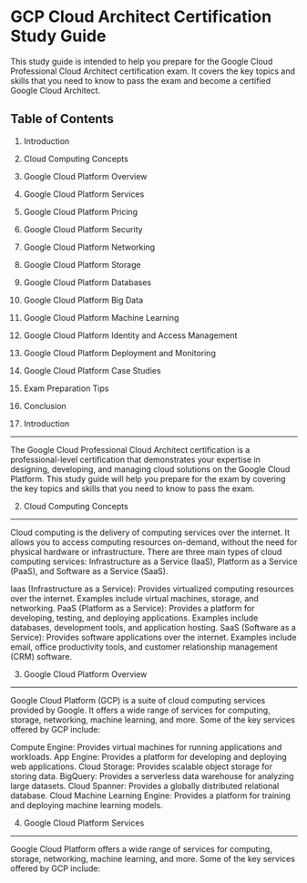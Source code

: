 GCP Cloud Architect Certification Study Guide
============================================

This study guide is intended to help you prepare for the Google Cloud Professional Cloud Architect certification exam. It covers the key topics and skills that you need to know to pass the exam and become a certified Google Cloud Architect.

Table of Contents
-----------------
1. Introduction
2. Cloud Computing Concepts
3. Google Cloud Platform Overview
4. Google Cloud Platform Services
5. Google Cloud Platform Pricing
6. Google Cloud Platform Security
7. Google Cloud Platform Networking
8. Google Cloud Platform Storage
9. Google Cloud Platform Databases
10. Google Cloud Platform Big Data
11. Google Cloud Platform Machine Learning
12. Google Cloud Platform Identity and Access Management
13. Google Cloud Platform Deployment and Monitoring
14. Google Cloud Platform Case Studies
15. Exam Preparation Tips
16. Conclusion


1. Introduction
---------------
The Google Cloud Professional Cloud Architect certification is a professional-level certification that demonstrates your expertise in designing, developing, and managing cloud solutions on the Google Cloud Platform. This study guide will help you prepare for the exam by covering the key topics and skills that you need to know to pass the exam.

2. Cloud Computing Concepts
---------------------------
Cloud computing is the delivery of computing services over the internet. It allows you to access computing resources on-demand, without the need for physical hardware or infrastructure. There are three main types of cloud computing services: Infrastructure as a Service (IaaS), Platform as a Service (PaaS), and Software as a Service (SaaS).

Iaas (Infrastructure as a Service): Provides virtualized computing resources over the internet. Examples include virtual machines, storage, and networking.
PaaS (Platform as a Service): Provides a platform for developing, testing, and deploying applications. Examples include databases, development tools, and application hosting.
SaaS (Software as a Service): Provides software applications over the internet. Examples include email, office productivity tools, and customer relationship management (CRM) software.

3. Google Cloud Platform Overview
---------------------------------
Google Cloud Platform (GCP) is a suite of cloud computing services provided by Google. It offers a wide range of services for computing, storage, networking, machine learning, and more. Some of the key services offered by GCP include:

Compute Engine: Provides virtual machines for running applications and workloads.
App Engine: Provides a platform for developing and deploying web applications.
Cloud Storage: Provides scalable object storage for storing data.
BigQuery: Provides a serverless data warehouse for analyzing large datasets.
Cloud Spanner: Provides a globally distributed relational database.
Cloud Machine Learning Engine: Provides a platform for training and deploying machine learning models.

4. Google Cloud Platform Services
---------------------------------
Google Cloud Platform offers a wide range of services for computing, storage, networking, machine learning, and more. Some of the key services offered by GCP include:




